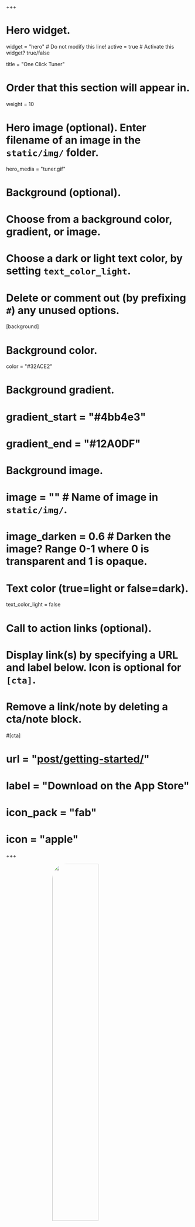 +++
# Hero widget.
widget = "hero"  # Do not modify this line!
active = true  # Activate this widget? true/false

title = "One Click Tuner"

# Order that this section will appear in.
weight = 10

# Hero image (optional). Enter filename of an image in the `static/img/` folder.
hero_media = "tuner.gif"

# Background (optional).
#   Choose from a background color, gradient, or image.
#   Choose a dark or light text color, by setting `text_color_light`.
#   Delete or comment out (by prefixing `#`) any unused options.
[background]
  # Background color.
  color = "#32ACE2"
  
  # Background gradient.
  # gradient_start = "#4bb4e3"
  # gradient_end = "#12A0DF"
  
  # Background image.
  # image = ""  # Name of image in `static/img/`.
  # image_darken = 0.6  # Darken the image? Range 0-1 where 0 is transparent and 1 is opaque.

  # Text color (true=light or false=dark).
  text_color_light = false

# Call to action links (optional).
#   Display link(s) by specifying a URL and label below. Icon is optional for `[cta]`.
#   Remove a link/note by deleting a cta/note block.
#[cta]
#  url = "[post/getting-started/](https://itunes.apple.com/us/app/one-click-tuner/id1448329781?mt=8)"
#  label = "Download on the App Store"
#  icon_pack = "fab"
#  icon = "apple"
+++
<br>

<img src="img/Icon-1024.png" style="border-radius: 40px; display: block; margin-left: auto; margin-right: auto; width: 50%;">

<br>
<a href="https://itunes.apple.com/us/app/one-click-tuner/id1448329781?mt=8" style="display:block;overflow:hidden;background:url(https://linkmaker.itunes.apple.com/en-us/badge-lrg.svg?releaseDate=2019-01-10&kind=iossoftware&bubble=apple_music) no-repeat;width:135px;height:40px; margin-left: auto; margin-right: auto; box-shadow: 0 0 20px #FFFFFF;"></a>
